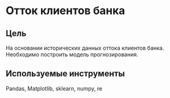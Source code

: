 # Отток клиентов банка

## Цель
На основании исторических данных оттока клиентов банка. Необходимо построить модель прогнозирования.

## Используемые инструменты
Pandas, Matplotlib, sklearn, numpy, re
